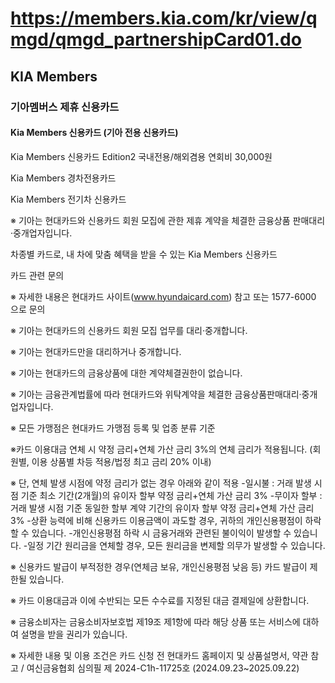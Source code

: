 # https://members.kia.com/kr/view/qmgd/qmgd_partnershipCard01.do

## KIA Members

### 기아멤버스 제휴 신용카드

#### Kia Members 신용카드 (기아 전용 신용카드)

Kia Members 신용카드 Edition2
국내전용/해외겸용 연회비 30,000원

Kia Members 경차전용카드

Kia Members 전기차 신용카드

※ 기아는 현대카드와 신용카드 회원 모집에 관한 제휴 계약을 체결한 금융상품 판매대리·중개업자입니다.

차종별 카드로, 내 차에 맞춤 혜택을 받을 수 있는 Kia Members 신용카드

카드 관련 문의

※ 자세한 내용은 현대카드 사이트(www.hyundaicard.com) 참고 또는 1577-6000 으로 문의

※ 기아는 현대카드의 신용카드 회원 모집 업무를 대리·중개합니다.

※ 기아는 현대카드만을 대리하거나 중개합니다.

※ 기아는 현대카드의 금융상품에 대한 계약체결권한이 없습니다.

※ 기아는 금융관계법률에 따라 현대카드와 위탁계약을 체결한 금융상품판매대리·중개업자입니다.

※ 모든 가맹점은 현대카드 가맹점 등록 및 업종 분류 기준

※카드 이용대금 연체 시 약정 금리+연체 가산 금리 3%의 연체 금리가 적용됩니다. (회원별, 이용 상품별 차등 적용/법정 최고 금리 20% 이내)

※ 단, 연체 발생 시점에 약정 금리가 없는 경우 아래와 같이 적용
-일시불 : 거래 발생 시점 기준 최소 기간(2개월)의 유이자 할부 약정 금리+연체 가산 금리 3%
-무이자 할부 : 거래 발생 시점 기준 동일한 할부 계약 기간의 유이자 할부 약정 금리+연체 가산 금리 3%
-상환 능력에 비해 신용카드 이용금액이 과도할 경우, 귀하의 개인신용평점이 하락할 수 있습니다.
-개인신용평점 하락 시 금융거래와 관련된 불이익이 발생할 수 있습니다.
-일정 기간 원리금을 연체할 경우, 모든 원리금을 변제할 의무가 발생할 수 있습니다.

※ 신용카드 발급이 부적정한 경우(연체금 보유, 개인신용평점 낮음 등) 카드 발급이 제한될 있습니다.

※ 카드 이용대금과 이에 수반되는 모든 수수료를 지정된 대금 결제일에 상환합니다.

※ 금융소비자는 금융소비자보호법 제19조 제1항에 따라 해당 상품 또는 서비스에 대하여 설명을 받을 권리가 있습니다.

※ 자세한 내용 및 이용 조건은 카드 신청 전 현대카드 홈페이지 및 상품설명서, 약관 참고 / 여신금융협회 심의필 제 2024-C1h-11725호 (2024.09.23~2025.09.22)